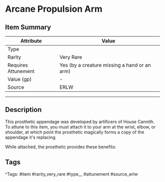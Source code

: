 # Arcane Propulsion Arm

## Item Summary

| Attribute            | Value                        |
|----------------------|------------------------------|
| Type                 |   |
| Rarity               | Very Rare             |
| Requires Attunement  | Yes (by a creature missing a hand or an arm)                |
| Value (gp)           | -    |
| Source               | ERLW |

---

## Description

This prosthetic appendage was developed by artificers of House Cannith. To attune to this item, you must attach it to your arm at the wrist, elbow, or shoulder, at which point the prosthetic magically forms a copy of the appendage it's replacing.

While attached, the prosthetic provides these benefits:

## Tags

^Tags: #item #rarity_very_rare #type__ #attunement #source_erlw